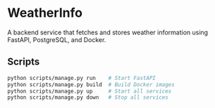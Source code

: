# WeatherInfo

A backend service that fetches and stores weather information using FastAPI, PostgreSQL, and Docker.

## Scripts

```bash
python scripts/manage.py run    # Start FastAPI
python scripts/manage.py build  # Build Docker images
python scripts/manage.py up     # Start all services
python scripts/manage.py down   # Stop all services
